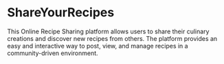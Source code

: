 # ShareYourRecipes
This Online Recipe Sharing platform allows users to share their culinary creations and discover new recipes from others. The platform provides an easy and interactive way to post, view, and manage recipes in a community-driven environment.
